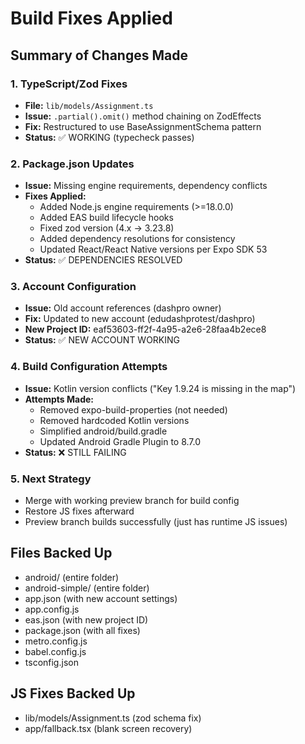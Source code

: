 # Build Fixes Applied

## Summary of Changes Made

### 1. TypeScript/Zod Fixes
- **File:** `lib/models/Assignment.ts`
- **Issue:** `.partial().omit()` method chaining on ZodEffects
- **Fix:** Restructured to use BaseAssignmentSchema pattern
- **Status:** ✅ WORKING (typecheck passes)

### 2. Package.json Updates
- **Issue:** Missing engine requirements, dependency conflicts
- **Fixes Applied:**
  - Added Node.js engine requirements (>=18.0.0)
  - Added EAS build lifecycle hooks
  - Fixed zod version (4.x → 3.23.8)
  - Added dependency resolutions for consistency
  - Updated React/React Native versions per Expo SDK 53
- **Status:** ✅ DEPENDENCIES RESOLVED

### 3. Account Configuration
- **Issue:** Old account references (dashpro owner)
- **Fix:** Updated to new account (edudashprotest/dashpro)
- **New Project ID:** eaf53603-ff2f-4a95-a2e6-28faa4b2ece8
- **Status:** ✅ NEW ACCOUNT WORKING

### 4. Build Configuration Attempts
- **Issue:** Kotlin version conflicts ("Key 1.9.24 is missing in the map")
- **Attempts Made:**
  - Removed expo-build-properties (not needed)
  - Removed hardcoded Kotlin versions
  - Simplified android/build.gradle
  - Updated Android Gradle Plugin to 8.7.0
- **Status:** ❌ STILL FAILING

### 5. Next Strategy
- Merge with working preview branch for build config
- Restore JS fixes afterward
- Preview branch builds successfully (just has runtime JS issues)

## Files Backed Up
- android/ (entire folder)
- android-simple/ (entire folder)  
- app.json (with new account settings)
- app.config.js
- eas.json (with new project ID)
- package.json (with all fixes)
- metro.config.js
- babel.config.js
- tsconfig.json

## JS Fixes Backed Up
- lib/models/Assignment.ts (zod schema fix)
- app/fallback.tsx (blank screen recovery)